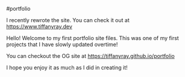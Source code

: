 #portfolio

I recently rewrote the site. You can check it out at https://www.tiffanyray.dev

Hello! Welcome to my first portfolio site files. This was one of my first projects that I have slowly updated overtime!

You can checkout the OG site at https://tiffanyray.github.io/portfolio 

I hope you enjoy it as much as I did in creating it!
